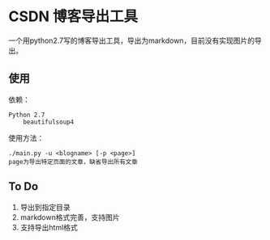 # CSDN 博客导出工具

一个用python2.7写的博客导出工具，导出为markdown，目前没有实现图片的导出。

## 使用

依赖：
	
	Python 2.7
		beautifulsoup4

使用方法：
	
	./main.py -u <blogname> [-p <page>]
	page为导出特定页面的文章，缺省导出所有文章

## To Do

1. 导出到指定目录
2. markdown格式完善，支持图片
3. 支持导出html格式
